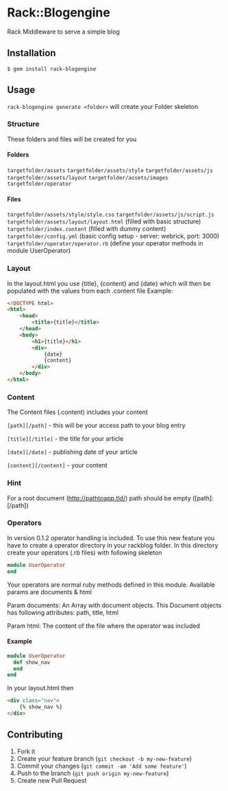 # Rack::Blogengine

Rack Middleware to serve a simple blog

## Installation

    $ gem install rack-blogengine

## Usage

`rack-blogengine generate <folder>` will create your Folder skeleton

### Structure

These folders and files will be created for you

#### Folders
`targetfolder/assets`
`targetfolder/assets/style`
`targetfolder/assets/js`
`targetfolder/assets/layout`
`targetfolder/assets/images`
`targetfolder/operator`

#### Files
`targetfolder/assets/style/style.css`
`targetfolder/assets/js/script.js`
`targetfolder/assets/layout/layout.html` (filled with basic structure)
`targetfolder/index.content` (filled with dummy content)
`targetfolder/config.yml` (basic config setup - server: webrick, port: 3000)
`targetfolder/operator/operator.rb` (define your operator methods in module UserOperator)

### Layout

In the layout.html you use {title}, {content} and {date} which will then be populated with the values from each .content file
Example:
```html
<!DOCTYPE html>
<html>
	<head>
		<title>{title}</title>
	</head>
	<body>
		<h1>{title}</h1>
		<div>
			{date}
			{content}
		</div>
	</body>
</html>
```
### Content

The Content files (.content) includes your content

`[path][/path]` - this will be your access path to your blog entry

`[title][/title]` - the title for your article

`[date][/date]` - publishing date of your article

`[content][/content]` - your content

### Hint
For a root document (http://pathtoapp.tld/) path should be empty ([path]:[/path])

### Operators

In version 0.1.2 operator handling is included.
To use this new feature you have to create a operator directory in your rackblog folder.
In this directory create your operators (.rb files) with following skeleton

```ruby
module UserOperator
end
```

Your operators are normal ruby methods defined in this module.
Available params are documents & html

Param documents: 
An Array with document objects.
This Document objects has following attributes: path, title, html

Param html:
The content of the file where the operator was included

#### Example

```ruby
module UserOperator
  def show_nav
  end
end
```

In your layout.html then

```html
<div class="nav">	
	{% show_nav %}
</div>
```


## Contributing

1. Fork it
2. Create your feature branch (`git checkout -b my-new-feature`)
3. Commit your changes (`git commit -am 'Add some feature'`)
4. Push to the branch (`git push origin my-new-feature`)
5. Create new Pull Request
